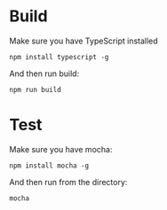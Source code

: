 # Build
Make sure you have TypeScript installed 

```
npm install typescript -g
```

And then run build: 
```
npm run build
```

# Test

Make sure you have mocha: 
```
npm install mocha -g
```
And then run from the directory: 
```
mocha
```


